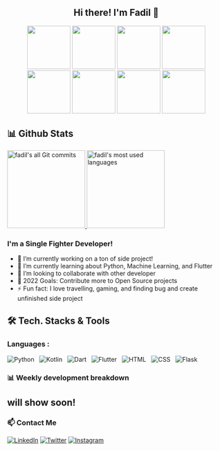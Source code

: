 <div align="center">
  <h2>Hi there! I'm Fadil 👋</h2>
</div>

<div align="center">
  <img src="https://media.giphy.com/media/LMt9638dO8dftAjtco/giphy.gif" width="100" height="100">
  <img src="https://media.giphy.com/media/UQJlZ2OcaCA2RLfGiZ/giphy.gif" width="100" height="100">
  <img src="https://media.giphy.com/media/KzJkzjggfGN5Py6nkT/giphy.gif" width="100" height="100">
  <img src="https://media.giphy.com/media/eNAsjO55tPbgaor7ma/giphy.gif" width="100" height="100">
  <img src="https://media.giphy.com/media/IdyAQJVN2kVPNUrojM/giphy.gif" width="100" height="100">
  <img src="https://media.giphy.com/media/XAxylRMCdpbEWUAvr8/giphy.gif" width="100" height="100">
  <img src="https://media.giphy.com/media/fsEaZldNC8A1PJ3mwp/giphy.gif" width="100" height="100">
  <img src="https://media.giphy.com/media/ln7z2eWriiQAllfVcn/giphy.gif" width="100" height="100">
</div>


## 📊️&nbsp;Github Stats

<a href="https://github.com/fadil-21">
  <img alt="fadil's all Git commits" height="180em" src="https://github-readme-stats.vercel.app/api?username=fadil-21&show_icons=true&theme=radical&include_all_commits=true&count_private=true" />
  <img alt="fadil's most used languages" height="180em" src="https://github-readme-stats.vercel.app/api/top-langs/?username=fadil-21&layout=compact&theme=radical&hide=shards,shaderlab,hlsl,html,css&langs_count=6" />
</a>

### I'm a Single Fighter Developer!

- 🔭 I’m currently working on a ton of side project!
- 🌱 I’m currently learning about Python, Machine Learning, and Flutter
- 👯 I’m looking to collaborate with other developer
- 🥅 2022 Goals: Contribute more to Open Source projects
- ⚡ Fun fact: I love travelling, gaming, and finding bug and create unfinished side project 

## 🛠 Tech. Stacks & Tools

### Languages :

<img alt="Python" src="https://img.shields.io/badge/Python-14354C?style=for-the-badge&logo=python&logoColor=white" />&nbsp;&nbsp;
<img alt="Kotlin" src="https://img.shields.io/badge/Kotlin-0095D5?&style=for-the-badge&logo=kotlin&logoColor=white" />&nbsp;&nbsp;
<img alt="Dart" src="https://img.shields.io/badge/Dart-0175C2?style=for-the-badge&logo=dart&logoColor=white" />&nbsp;&nbsp;
<img alt="Flutter" src="https://img.shields.io/badge/Flutter-02569B?style=for-the-badge&logo=flutter&logoColor=white" />&nbsp;&nbsp;
<img alt="HTML" src="https://img.shields.io/badge/HTML5-E34F26?style=for-the-badge&logo=html5&logoColor=white" />&nbsp;&nbsp;
<img alt="CSS" src="https://img.shields.io/badge/CSS3-1572B6?style=for-the-badge&logo=css3&logoColor=white" />&nbsp;&nbsp;
<img alt="Flask" src="https://img.shields.io/badge/Flask-000000?style=for-the-badge&logo=flask&logoColor=white" />&nbsp;&nbsp;

### 📊 Weekly development breakdown
## will show soon!

<!--START_SECTION:waka-->
<!--END_SECTION:waka-->

### 📫 Contact Me
[![LinkedIn](https://img.shields.io/badge/LinkedIn-0077B5?style=for-the-badge&logo=linkedin&logoColor=white)](https://www.linkedin.com/in/fadila-aditya/)
[![Twitter](https://img.shields.io/badge/Twitter-1DA1F2?style=for-the-badge&logo=twitter&logoColor=white)](https://twitter.com/adityafaadil)
[![Instagram](https://img.shields.io/badge/Instagram-E4405F?style=for-the-badge&logo=instagram&logoColor=white)](https://www.instagram.com/adityafaadil/)

